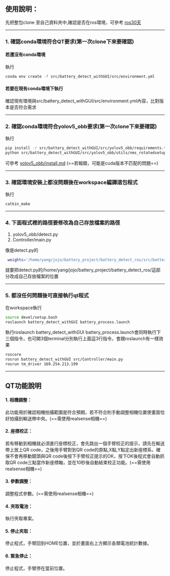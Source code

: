 ## 使用說明：
先把整包clone 至自己資料夾中,確認是否在ros環境，可參考 [ros30天](https://ithelp.ithome.com.tw/users/20112348/ironman/1965)

---

###  1. 確認conda環境符合QT要求(第一次clone下來要確認)

#### 若還沒有conda環境

執行
```bash
conda env create -f src/battery_detect_withGUI/src/environment.yml
```
#### 若要在現有conda環境下執行

確認現有環境與src/battery_detect_withGUI/src/environment.yml內容，比對版本是否符合需求


---

###  2. 確認conda環境符合yolov5_obb要求(第一次clone下來要確認)

執行
```bash
pip install -r src/battery_detect_withGUI/src/yolov5_obb/requirements.txt
python src/battery_detect_withGUI/src/yolov5_obb/utils/nms_rotatedsetup.py develop
```
可參考 [yolov5_obb/install.md](https://github.com/hukaixuan19970627/yolov5_obb/blob/master/docs/install.md)
(==若報錯，可能是cuda版本不匹配的問題==)

---

###  3. 確認環境安裝上都沒問題後在workspace編譯這包程式

執行
```bash
catkin_make
```
---

### 4. 下面程式裡的路徑要修改為自己存放檔案的路徑

1. yolov5_obb/detect.py
2. Controller/main.py

像是detect.py的
```bash
 weights='/home/yang/jojo/battery_project/battery_detect_ros/src/battery_detect_withGUI/src/yolov5_obb/runs/train/shape0305/weights/best.pt'
```
就要把detect.py的/home/yang/jojo/battery_project/battery_detect_ros/這部分改成自己存放檔案的位置

---
###  5. 都沒任何問題後可直接執行qt程式

在workspace執行
```bash
source devel/setup.bash
roslaunch battery_detect_withGUI battery_process.launch
```


執行roslaunch battery_detect_withGUI battery_process.launch會同時執行下三個指令，也可開3個terminal分別執行上面這3行指令，會跟roslaunch有一樣效果

```bash
roscore
rosrun battery_detect_withGUI src/Controller/main.py
rosrun tm_driver 169.254.213.199
```
 
---
## QT功能說明
#### 1. 相機調整：
此功能用於確認相機拍攝範圍是符合預期，若不符合則手動調整相機位置使畫面恰好拍攝到輸送帶中央。(==需使用realsense相機==)
#### 2. 座標校正：
若有移動到相機就必須進行座標校正，會先跳出一個手臂校正的提示，請先在輸送帶上放上QR code，之後用手臂對到QR code的原點,X點,Y點定出新座標系，確保不會再移動鏡頭與QR code後按下手臂校正提示的OK，按下OK後程式會自動抓取QR code三點當作新座標軸，並在10秒後自動結束校正功能。(==需使用realsense相機==)
#### 3. 參數調整：
調整程式參數。(==需使用realsense相機==)
#### 4. 夾取電池：
執行夾取專案。
#### 5. 停止夾取：
停止程式，手臂回到HOME位置，並於畫面右上方顯示各類電池統計數據。
#### 6. 緊急停止：
停止程式，手臂停在當前位置。